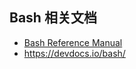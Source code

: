 ## Bash 相关文档

* [Bash Reference Manual](https://www.gnu.org/software/bash/manual/html_node/index.html)
* https://devdocs.io/bash/
